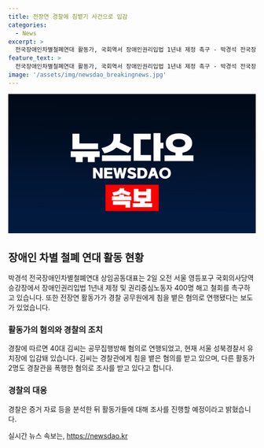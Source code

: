```yaml
---
title: 전장연 경찰에 침뱉기 사건으로 입감
categories:
  - News
excerpt: >
  전국장애인차별철폐연대 활동가, 국회역서 장애인권리입법 1년내 제정 촉구 - 박경석 전국장애인차별철폐연대 상임공동대표가 2일 서울 영등포구 국회의사당역에서 장애인의 권리를 중요시하며 관련 입법 촉구하고, 권리중심노동자 400명 해고에 반대하는 등 활약 중. 그러나 다른 활동가들이 경찰을 폭행하거나 공무집행방해 등의 혐의로 연행됨. 현재 서울 마포경찰서 및 성북경찰서에서 조사 중.
feature_text: >
  전국장애인차별철폐연대 활동가, 국회역서 장애인권리입법 1년내 제정 촉구 - 박경석 전국장애인차별철폐연대 상임공동대표가 2일 서울 영등포구 국회의사당역에서 장애인의 권리를 중요시하며 관련 입법 촉구하고, 권리중심노동자 400명 해고에 반대하는 등 활약 중. 그러나 다른 활동가들이 경찰을 폭행하거나 공무집행방해 등의 혐의로 연행됨. 현재 서울 마포경찰서 및 성북경찰서에서 조사 중.
image: '/assets/img/newsdao_breakingnews.jpg'
---
```


<p><img src="/assets/img/newsdao_breakingnews.jpg" alt="pcversion 속보" /></p>

<h2 data-ke-size="size26">장애인 차별 철폐 연대 활동 현황</h2>

<p data-ke-size="size16">박경석 전국장애인차별철폐연대 상임공동대표는 2일 오전 서울 영등포구 국회의사당역 승강장에서 장애인권리입법 1년내 제정 및 권리중심노동자 400명 해고 철회를 촉구하고 있습니다. 또한 전장연 활동가가 경찰 공무원에게 침을 뱉은 혐의로 연행됐다는 보도가 있었습니다.</p>

<h3>활동가의 혐의와 경찰의 조치</h3>

<p data-ke-size="size16">경찰에 따르면 40대 김씨는 공무집행방해 혐의로 연행되었고, 현재 서울 성북경찰서 유치장에 입감돼 있습니다. 김씨는 경찰관에게 침을 뱉은 혐의를 받고 있으며, 다른 활동가 2명도 경찰관을 폭행한 혐의로 조사를 받고 있다고 합니다.</p>

<h3>경찰의 대응</h3>

<p data-ke-size="size16">경찰은 증거 자료 등을 분석한 뒤 활동가들에 대해 조사를 진행할 예정이라고 밝혔습니다.</p>
실시간 뉴스 속보는, <a href="https://newsdao.kr" rel="dofollow">https://newsdao.kr</a>


